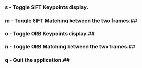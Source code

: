 ### s - Toggle SIFT Keypoints display. ##
### m - Toggle SIFT Matching between the two frames.##
### o - Toggle ORB Keypoints display.##
### n - Toggle ORB Matching between the two frames.##
### q - Quit the application.##
